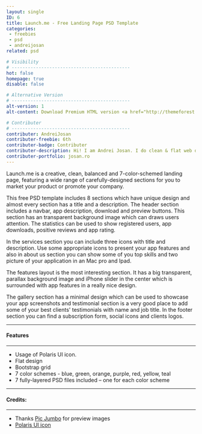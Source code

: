 ```yaml
---
layout: single
ID: 6
title: Launch.me - Free Landing Page PSD Template
categories: 
 - freebies 
 - psd
 - andreijosan
related: psd

# Visibility
# --------------------------------------------
hot: false
homepage: true
disable: false

# Alternative Version
# --------------------------------------------
alt-version: 1
alt-content: Download Premium HTML version <a href="http://themeforest.net/item/launchme-clean-landing-page/7046309?ref=ThemeFeather" target="_blank">Launch.me - Clean Landing Page</a> now.

# Contributer
# --------------------------------------------
contributer: AndreiJosan
contributer-freebie: 6th
contributer-badge: Contributer
contributer-description: Hi! I am Andrei Josan. I do clean & flat web design.
contributer-portfolio: josan.ro
---
```

Launch.me is a creative, clean, balanced and 7-color-schemed landing page, featuring a wide range of carefully-designed sections for you to market your product or promote your company.

This free PSD template includes 8 sections which have unique design and almost every section has a title and a description. The header section includes a navbar, app description, download and preview buttons. This section has an transparent background image which can draws users attention. The statistics can be used to show registered users, app downloads, positive reviews and app rating. 

In the services section you can include three icons with title and description. Use some appropriate icons to present your app features and also in about us section you can show some of you top skills and two picture of your application in an Mac pro and Ipad.

The features layout is the most interesting section. It has a big transparent, parallax background image and iPhone slider in the center which is surrounded with app features in a really nice design.

The gallery section has a minimal design which can be used to showcase your app screenshots and testimonial section is a very good place to add some of your best clients' testimonials with name and job title. In the footer section you can find a subscription form, social icons and clients logos.

---
#### Features
---
+ Usage of Polaris UI icon.
+ Flat design
+ Bootstrap grid
+ 7 color schemes - blue, green, orange, purple, red, yellow, teal
+ 7 fully-layered PSD files included – one for each color scheme

---
#### Credits:
---
+ Thanks <a href="picjumbo.com" target="_blank">Pic Jumbo</a> for preview images
+ <a href="http://www.smashingmagazine.com/2013/02/02/freebie-user-interface-kit-icons/" target="_blank">Polaris UI icon</a> 
<br><br>